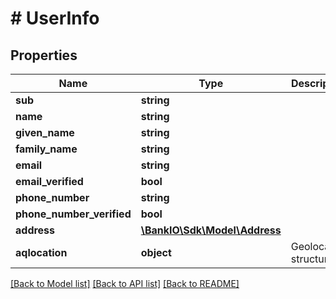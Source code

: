 # # UserInfo

## Properties

Name | Type | Description | Notes
------------ | ------------- | ------------- | -------------
**sub** | **string** |  | 
**name** | **string** |  | [optional] 
**given_name** | **string** |  | [optional] 
**family_name** | **string** |  | [optional] 
**email** | **string** |  | [optional] 
**email_verified** | **bool** |  | [optional] 
**phone_number** | **string** |  | [optional] 
**phone_number_verified** | **bool** |  | [optional] 
**address** | [**\BankIO\Sdk\Model\Address**](Address.md) |  | [optional] 
**aqlocation** | **object** | Geolocation structure | [optional] 

[[Back to Model list]](../../README.md#documentation-for-models) [[Back to API list]](../../README.md#documentation-for-api-endpoints) [[Back to README]](../../README.md)


